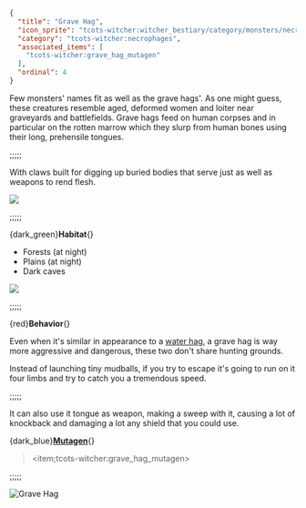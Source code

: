 ```json
{
  "title": "Grave Hag",
  "icon_sprite": "tcots-witcher:witcher_bestiary/category/monsters/necrophages/grave_hag",
  "category": "tcots-witcher:necrophages",
  "associated_items": [
    "tcots-witcher:grave_hag_mutagen"
  ],
  "ordinal": 4
}
```

Few monsters' names fit as well as the grave hags'. As one might guess, these creatures resemble aged, 
deformed women and loiter near graveyards and battlefields. Grave hags feed on human corpses and in particular 
on the rotten marrow which they slurp from human bones using their long, prehensile tongues. 

;;;;;

With claws built for digging up buried bodies that serve just as well as weapons to rend flesh.

![](tcots-witcher:textures/gui/sprites/witcher_bestiary/entries/grave_hag/grave_hag_main.png,fit)

;;;;;

{dark_green}**Habitat**{}
- Forests (at night)
- Plains (at night)
- Dark caves

![](tcots-witcher:textures/gui/sprites/witcher_bestiary/entries/grave_hag/grave_hag_running.png,fit)

;;;;;

{red}**Behavior**{}

Even when it's similar in appearance to a [water hag](^tcots-witcher:monsters/necrophages/water_hag), 
a grave hag is way more aggressive and dangerous, these two don't share hunting grounds.


Instead of launching tiny mudballs, if you try to escape it's going to run on it four limbs
and try to catch you a tremendous speed.

;;;;;

It can also use it tongue as weapon, making a sweep with it, causing a lot of knockback
and damaging a lot any shield that you could use.


{dark_blue}**[Mutagen](^tcots-witcher:alchemy/decoctions)**{}
> <item;tcots-witcher:grave_hag_mutagen>

;;;;;




![Grave Hag](tcots-witcher:textures/gui/sprites/witcher_bestiary/entries/grave_hag/grave_hag_full.png,fit)
